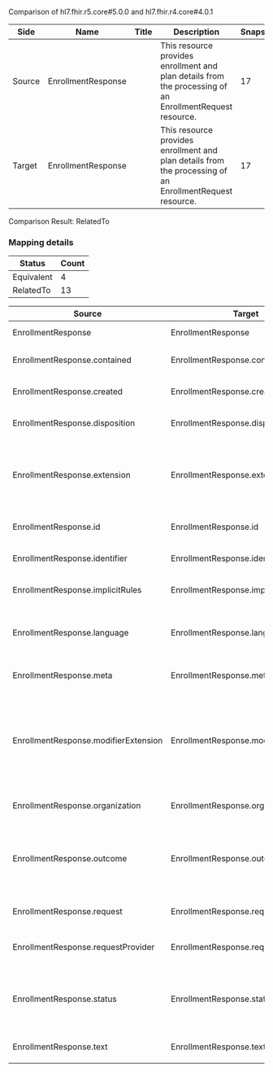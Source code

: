 Comparison of hl7.fhir.r5.core#5.0.0 and hl7.fhir.r4.core#4.0.1

| Side | Name | Title | Description | Snapshot | Differential |
| --- | --- | --- | --- | --- | --- |
| Source | EnrollmentResponse |  | This resource provides enrollment and plan details from the processing of an EnrollmentRequest resource. | 17 | 9 |
| Target | EnrollmentResponse |  | This resource provides enrollment and plan details from the processing of an EnrollmentRequest resource. | 17 | 9 |


Comparison Result: RelatedTo


### Mapping details

| Status | Count |
| ------ | ----- |
Equivalent | 4 |
RelatedTo | 13 |


| Source | Target | Status | Message |
| ------ | ------ | ------ | ------- |
| EnrollmentResponse | EnrollmentResponse | Equivalent | R5 `EnrollmentResponse` maps as Equivalent to R4 `EnrollmentResponse` |
| EnrollmentResponse.contained | EnrollmentResponse.contained | Equivalent | R5 `EnrollmentResponse.contained` maps as Equivalent to R4 `EnrollmentResponse.contained` |
| EnrollmentResponse.created | EnrollmentResponse.created | Equivalent | R5 `EnrollmentResponse.created` maps as Equivalent to R4 `EnrollmentResponse.created` |
| EnrollmentResponse.disposition | EnrollmentResponse.disposition | Equivalent | R5 `EnrollmentResponse.disposition` maps as Equivalent to R4 `EnrollmentResponse.disposition` |
| EnrollmentResponse.extension | EnrollmentResponse.extension | SourceIsBroaderThanTarget | R5 `EnrollmentResponse.extension` maps as SourceIsBroaderThanTarget to R4 `EnrollmentResponse.extension` - extension has change due to type change: R5 `extension` `Extension` maps as SourceIsBroaderThanTarget for R4 `extension` |
| EnrollmentResponse.id | EnrollmentResponse.id | Equivalent | R5 `EnrollmentResponse.id` maps as Equivalent to R4 `EnrollmentResponse.id` |
| EnrollmentResponse.identifier | EnrollmentResponse.identifier | Equivalent | R5 `EnrollmentResponse.identifier` maps as Equivalent to R4 `EnrollmentResponse.identifier` |
| EnrollmentResponse.implicitRules | EnrollmentResponse.implicitRules | Equivalent | R5 `EnrollmentResponse.implicitRules` maps as Equivalent to R4 `EnrollmentResponse.implicitRules` |
| EnrollmentResponse.language | EnrollmentResponse.language | RelatedTo | R5 `EnrollmentResponse.language` maps as RelatedTo to R4 `EnrollmentResponse.language` - language changed the binding strength from Required to Preferred |
| EnrollmentResponse.meta | EnrollmentResponse.meta | Equivalent | R5 `EnrollmentResponse.meta` maps as Equivalent to R4 `EnrollmentResponse.meta` |
| EnrollmentResponse.modifierExtension | EnrollmentResponse.modifierExtension | SourceIsBroaderThanTarget | R5 `EnrollmentResponse.modifierExtension` maps as SourceIsBroaderThanTarget to R4 `EnrollmentResponse.modifierExtension` - modifierExtension has change due to type change: R5 `modifierExtension` `Extension` maps as SourceIsBroaderThanTarget for R4 `modifierExtension` |
| EnrollmentResponse.organization | EnrollmentResponse.organization | Equivalent | R5 `EnrollmentResponse.organization` maps as Equivalent to R4 `EnrollmentResponse.organization` |
| EnrollmentResponse.outcome | EnrollmentResponse.outcome | Equivalent | R5 `EnrollmentResponse.outcome` maps as Equivalent to R4 `EnrollmentResponse.outcome` - outcome has compatible required binding for code type: http://hl7.org/fhir/ValueSet/enrollment-outcome|5.0.0 and http://hl7.org/fhir/ValueSet/remittance-outcome|4.0.1 (Equivalent) |
| EnrollmentResponse.request | EnrollmentResponse.request | Equivalent | R5 `EnrollmentResponse.request` maps as Equivalent to R4 `EnrollmentResponse.request` |
| EnrollmentResponse.requestProvider | EnrollmentResponse.requestProvider | Equivalent | R5 `EnrollmentResponse.requestProvider` maps as Equivalent to R4 `EnrollmentResponse.requestProvider` |
| EnrollmentResponse.status | EnrollmentResponse.status | Equivalent | R5 `EnrollmentResponse.status` maps as Equivalent to R4 `EnrollmentResponse.status` - status has compatible required binding for code type: http://hl7.org/fhir/ValueSet/fm-status|5.0.0 and http://hl7.org/fhir/ValueSet/fm-status|4.0.1 (Equivalent) |
| EnrollmentResponse.text | EnrollmentResponse.text | Equivalent | R5 `EnrollmentResponse.text` maps as Equivalent to R4 `EnrollmentResponse.text` |

